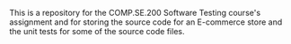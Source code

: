 This is a repository for the COMP.SE.200 Software Testing course's assignment and for storing the source code for an E-commerce store and the unit tests for some of the source code files.
